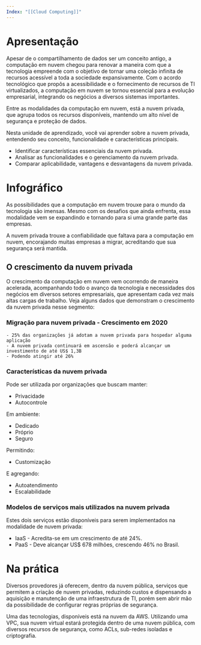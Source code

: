```yaml
---
Index: "[[Cloud Computing]]"
---
```

# Apresentação

Apesar de o compartilhamento de dados ser um conceito antigo, a computação em nuvem chegou para renovar a maneira com que a tecnologia empreende com o objetivo de tornar uma coleção infinita de recursos acessível a toda a sociedade expansivamente. Com o acordo tecnológico que propôs a acessibilidade e o fornecimento de recursos de TI virtualizados, a computação em nuvem se tornou essencial para a evolução empresarial, integrando os negócios a diversos sistemas importantes.

Entre as modalidades da computação em nuvem, está a nuvem privada, que agrupa todos os recursos disponíveis, mantendo um alto nível de segurança e proteção de dados.

Nesta unidade de aprendizado, você vai aprender sobre a nuvem privada, entendendo seu conceito, funcionalidade e características principais.
- Identificar características essenciais da nuvem privada.
- Analisar as funcionalidades e o gerenciamento da nuvem privada.
- Comparar aplicabilidade, vantagens e desvantagens da nuvem privada.

# Infográfico

As possibilidades que a computação em nuvem trouxe para o mundo da tecnologia são imensas. Mesmo com os desafios que ainda enfrenta, essa modalidade vem se expandindo e tornando para si uma grande parte das empresas.

A nuvem privada trouxe a confiabilidade que faltava para a computação em nuvem, encorajando muitas empresas a migrar, acreditando que sua segurança será mantida.

## O crescimento da nuvem privada

O crescimento da computação em nuvem vem ocorrendo de maneira acelerada, acompanhando todo o avanço da tecnologia e necessidades dos negócios em diversos setores empresariais, que apresentam cada vez mais altas cargas de trabalho. Veja alguns dados que demonstram o crescimento da nuvem privada nesse segmento:
### Migração para nuvem privada - Crescimento em 2020
	- 25% das organizações já adotam a nuvem privada para hospedar alguma aplicação
	- A nuvem privada continuará em ascensão e poderá alcançar um investimento de até US$ 1,3B
	- Podendo atingir até 26%

### Características da nuvem privada
Pode ser utilizada por organizações que buscam manter:
- Privacidade 
- Autocontrole

Em ambiente:
- Dedicado
- Próprio
- Seguro

Permitindo:
- Customização

E agregando:
- Autoatendimento
- Escalabilidade

### Modelos de serviços mais utilizados na nuvem privada
Estes dois serviços estão disponíveis para serem implementados na modalidade de nuvem privada:
- IaaS - Acredita-se em um crescimento de até 24%.
- PaaS - Deve alcançar US$ 678 milhões, crescendo 46% no Brasil.


# Na prática

Diversos provedores já oferecem, dentro da nuvem pública, serviços que permitem a criação de nuvem privadas, reduzindo custos e dispensando a aquisição e manutenção de uma infraestrutura de TI, porém sem abrir mão da possibilidade de configurar regras próprias de segurança.

Uma das tecnologias, disponíveis está na nuvem da AWS. Utilizando uma VPC, sua nuvem virtual estará protegida dentro de uma nuvem pública, com diversos recursos de segurança, como ACLs, sub-redes isoladas e criptografia.

